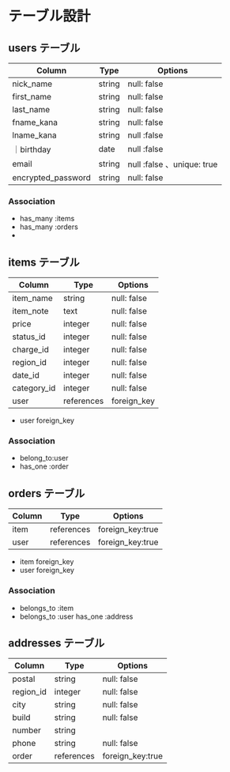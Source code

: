 # テーブル設計




## users テーブル


| Column   | Type   | Options     |
|--------  |------  |-----------  |
|nick_name| string | null: false  |
|first_name| string | null: false |
|last_name | string | null: false |
|fname_kana| string | null: false |
|lname_kana| string | null :false |
｜birthday  | date  | null :false  |
| email    | string | null :false 、unique: true|    
| encrypted_password | string | null: false    |



### Association
- has_many :items
- has_many :orders
- 
  

## items テーブル

| Column        | Type   | Options     |
| ------------- | ------ | ----------- |
| item_name     | string | null: false |
| item_note     | text   | null: false |
| price         | integer| null: false |             
| status_id     | integer| null: false |
| charge_id     | integer| null: false |
| region_id     | integer| null: false |
| date_id       | integer| null: false |
| category_id   | integer| null: false |
| user          | references | foreign_key|
             

* user foreign_key

### Association

- belong_to:user
- has_one :order

   

## orders テーブル

| Column   | Type       | Options                        |
| -------  | ---------- | ------------------------------ |
| item     | references |   foreign_key:true             |
| user     | references |    foreign_key:true            |

* item    foreign_key
* user    foreign_key


### Association

- belongs_to :item
- belongs_to :user
  has_one    :address

## addresses テーブル
| Column   | Type       | Options       |
| -------  | ---------- | ------------- |
| postal   | string     |   null: false | 
| region_id| integer    |   null: false |                             
| city     | string     |   null: false |  
| build    | string     |   null: false |                         
| number   | string     |               |                            
| phone    | string     |   null: false |                             
| order    | references |foreign_key:true |
 
